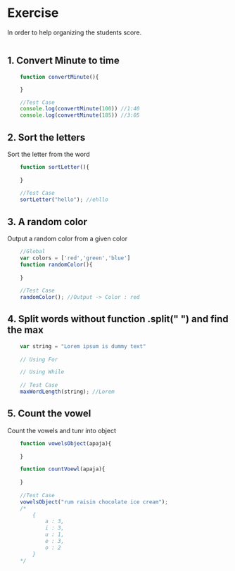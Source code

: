 # Exercise 
In order to help organizing the students score.
```
```

## 1. Convert Minute to time
```javascript
    function convertMinute(){

    }

    //Test Case
    console.log(convertMinute(100)) //1:40
    console.log(convertMinute(185)) //3:05
```

## 2. Sort the letters
Sort the letter from the word
```javascript
    function sortLetter(){
        
    }
    
    //Test Case
    sortLetter("hello"); //ehllo
```
## 3. A random color
Output a random color from a given color  
```javascript
    //Global
    var colors = ['red','green','blue']
    function randomColor(){
        
    }
    
    //Test Case
    randomColor(); //Output -> Color : red

```

## 4. Split words without function .split(" ") and find the max
```javascript 
    var string = "Lorem ipsum is dummy text"
    
    // Using For

    // Using While
    
    // Test Case
    maxWordLength(string); //Lorem
```

## 5. Count the vowel
Count the vowels and tunr into object
```javascript
    function vowelsObject(apaja){
        
    }

    function countVoewl(apaja){
        
    }
    
    //Test Case
    vowelsObject("rum raisin chocolate ice cream");
    /*
        {
            a : 3,
            i : 3,
            u : 1,
            e : 3,
            o : 2
        }
    */
```
